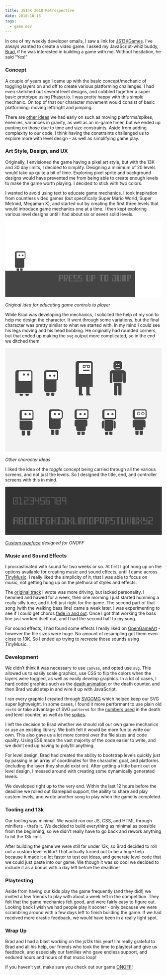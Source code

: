 ```yaml
---
title: JS13K 2018 Retrospective
date: 2018-10-15
tags:
  - game dev
---
```



In one of my weekly developer emails, I saw a link for [JS13KGames](https://2018.js13kgames.com/). I've always wanted to create a video game. I asked my JavaScript-whiz buddy, [Brad](https://github.com/braddunbar), if he was interested in building a game with me. Without hesitation, he said “Yes!”

### Concept

A couple of years ago I came up with the basic concept/mechanic of toggling layers on and off to create various platforming challenges. I had even sketched out several level designs, and cobbled together a super basic prototype using [Phaser.io](http://phaser.io/). I was pretty happy with this simple mechanic. On top of that our character movement would consist of basic platforming: moving left/right and jumping.

There are [other ideas](https://github.com/starzonmyarmz/js13k-2018/projects/1) we had early on such as moving platforms/spikes, enemies, variances in gravity, as well as an in-game timer, but we ended up punting on those due to time and size constraints. Aside from adding complexity to our code, I think having the constraints challenged us to explore more with level design - as well as simplifying game play.

### Art Style, Design, and UX

Originally, I envisioned the game having a pixel art style, but with the 13K and 30 day limits, I decided to simplify. Designing a minimum of 20 levels would take up quite a bit of time. Exploring pixel sprite and background designs would have prevented me from being able to create enough levels to make the game worth playing. I decided to stick with two colors.

I wanted to avoid using text to educate game mechanics. I took inspiration from countless video games (but specifically Super Mario World, Super Metroid, Megaman X), and started out by creating the first three levels that would introduce game mechanics one at a time. I then kept exploring various level designs until I had about six or seven solid levels.

![original idea about education](/img/js13k2018-education.png)

_Original idea for educating game controls to player_

While Brad was developing the mechanics, I solicited the help of my son to help me design the character. It went through some variations, but the final character was pretty similar to what we started with. In my mind I could see his legs moving and his head bobbing. He originally had rounded corners, but that ended up making the `svg` output more complicated, so in the end we ditched them.

![character ideas](/img/js13k2018-characters.png)

_Other character ideas_

I liked the idea of the _toggle_ concept being carried through all the various screens, and not just the levels. So I designed the title, end, and controller screens with this in mind.

![typeface](/img/js13k2018-font.png)

_[Custom typeface](https://github.com/starzonmyarmz/js13k-2018/blob/gh-pages/refs/onoff.otf) designed for ONOFF_

### Music and Sound Effects

I procrastinated with sound for two weeks or so. At first I got hung up on the options available for creating music and sound effects, until I came across [TinyMusic](https://github.com/kevincennis/TinyMusic). I really liked the simplicity of it, that I was able to focus on music, not getting hung up on the plethora of styles and effects.

The [original track](http://jsfiddle.net/0k6tLnfd/8/) I wrote was more driving, but lacked personality. I hemmed and hawed for a week, then one morning I just started humming a really silly tune, and it felt just right for the game. The second part of that song (with the walking bass line) came a week later. I was experimenting to see if I could get chords [fade in and out](https://github.com/starzonmyarmz/js13k-2018/blob/gh-pages/src/sound.js#L327-L351). Once I got that working the bass line just worked itself out, and I had the second half to my song.

For sound effects, I had found some effects I really liked on [OpenGameArt](https://opengameart.org/) - however the file sizes were huge. No amount of resampling got them even close to 13K. So I ended up trying to _recreate_ those sounds using TinyMusic.

### Development

We didn’t think it was necessary to use `canvas`, and opted use `svg`. This allowed us to easily scale graphics, use CSS to flip the colors when the layers were toggled, as well as easily develop graphics. In a lot of cases, I hard coded graphics such as the [death animation](https://github.com/starzonmyarmz/js13k-2018/blob/gh-pages/index.html#L135-L159) or the death counter, and then Brad would step in and wire it up with JavaScript.

I ran every graphic I created through [SVGOMG](https://jakearchibald.github.io/svgomg/) which helped keep our SVG super lightweight. In some cases, I found it more performant to use plain old `rect`s or take advantage of SVG `pattern`s for the [numbers used](https://github.com/starzonmyarmz/js13k-2018/blob/gh-pages/index.html#L107-L118) in the death and level counter, as well as the [spikes](https://github.com/starzonmyarmz/js13k-2018/blob/gh-pages/index.html#L80-L93).

I left the decision to Brad whether we should roll our own game mechanics or use an existing library. We both felt it would be more fun to write our own. This also gave us a lot more control over the file sizes and code quality. Using ES6 made the vast majority of the code easier to write, and we didn’t end up having to polyfill anything.

For level design, Brad had created the ability to bootstrap levels quickly just by passing in an array of coordinates for the character, goal, and platforms (including the layer they should exist on). After getting a little burnt out on level design, I messed around with creating some dynamically generated levels.

We developed right up to the very end. Within the last 12 hours before the deadline we rolled out Gamepad support, the ability to share and play custom levels, and wrote another song to play when the game is completed.

### Tooling and 13k

Our tooling was minimal. We would run our JS, CSS, and HTML through minifiers - that’s it. We decided to build everything as minimal as possible from the beginning, so we didn’t really have to go back and rework anything to hit the 13k limit.

After building the game we were still far under 13k, so Brad decided to roll out a custom level editor! That actually turned out to be a huge help because it made it a lot faster to test out ideas, and generate level code that we could just paste into our game. We though it was so cool we decided to include it as a bonus with a day left before the deadline!

### Playtesting

Aside from having our kids play the game frequently (and they did!) we invited a few friends to play with about a week left in the competition. They felt that the game mechanics felt good, and were fairly easy to figure out. Looking back I wish we had people play it sooner - only because we were scrambling around with a few days left to finish building the game. If we had received more drastic feedback, we would have been in a really tight spot.

### Wrap Up

Brad and I had a blast working on the js13k this year! I’m really grateful to Brad and all his help, our friends who took the time to playtest and give us feedback, and especially our families who gave endless support, and endured hours and hours of that music loop!

If you haven’t yet, make sure you check out our game [ONOFF](https://js13kgames.com/entries/onoff)!
